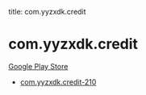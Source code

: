 title: com.yyzxdk.credit
# com.yyzxdk.credit


[Google Play Store](https://play.google.com/store/apps/details?id=com.yyzxdk.credit)


* [com.yyzxdk.credit-210](./com.yyzxdk.credit-210/)